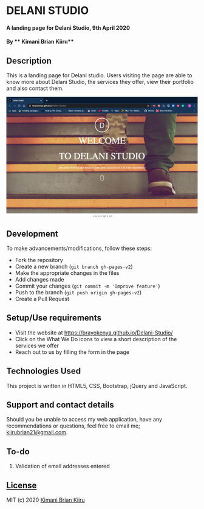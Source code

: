# DELANI STUDIO

#### A landing page for Delani Studio, 9th April 2020

#### By ** Kimani Brian Kiiru**

## Description

This is a landing page for Delani studio. Users visiting the page are able to know more about Delani Studio, the services they offer, view their portfolio and also contact them.

![landing](images/landing.jpg)

## Development

To make advancements/modifications, follow these steps:

- Fork the repository
- Create a new branch (`git branch gh-pages-v2`)
- Make the appropriate changes in the files
- Add changes made
- Commit your changes (`git commit -m 'Improve feature'`)
- Push to the branch (`git push origin gh-pages-v2`)
- Create a Pull Request

## Setup/Use requirements

- Visit the website at https://brayokenya.github.io/Delani-Studio/
- Click on the What We Do icons to view a short description of the services we offer
- Reach out to us by filling the form in the page

## Technologies Used

This project is written in HTML5, CSS, Bootstrap, jQuery and JavaScript.

## Support and contact details

Should you be unable to access my web application, have any recommendations or questions, feel free to email me; kiirubrian21@gmail.com.

## To-do

1. Validation of email addresses entered

## [License](https://github.com/brayokenya/Delani-Studio/blob/master/LICENCE)

MIT (c) 2020 [Kimani Brian Kiiru](https://github.com/brayokenya)

